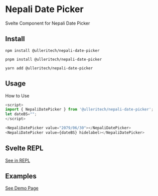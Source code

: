 # Nepali Date Picker

Svelte Component for Nepali Date Picker

## Install

```
npm install @ulleritech/nepali-date-picker

pnpm install @ulleritech/nepali-date-picker

yarn add @ulleritech/nepali-date-picker
```

## Usage

How to Use

```javascript
<script>
import { NepaliDatePicker } from '@ulleritech/nepali-date-picker';
let dateBS="";
</script>

<NepaliDatePicker value="2079/06/30"></NepaliDatePicker>
<NepaliDatePicker value={dateBS} hidelabel></NepaliDatePicker>
```

## Svelte REPL

[See in REPL](https://svelte.dev/repl/e4aa09eac08441218ffa0c3f743355dc?version=3.52.0)

## Examples

[See Demo Page](https://nepalidatepicker.netlify.app/)
